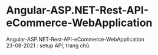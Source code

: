 # Angular-ASP.NET-Rest-API-eCommerce-WebApplication
Angular-ASP.NET-Rest-API-eCommerce-WebApplication <br>
23-08-2021 : setup API, trang chủ.<br>

